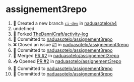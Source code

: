 # assignement3repo
<!--START_SECTION:activity-->
1. 🎉 Created a new branch [`ci-dev`](https://github.com/naduasotelo/a4/tree/ci-dev) in [naduasotelo/a4](https://github.com/naduasotelo/a4)
2. undefined
3. 🍴 Forked [TheDanniCraft/activity-log](https://github.com/TheDanniCraft/activity-log)
4. 📝 Committed to [naduasotelo/assignement3repo](https://github.com/naduasotelo/assignement3repo/commit/eefc489faa9bdc4ec7800d4adfbe12f482e1d854)
5. ❌ Closed an issue [#1](https://github.com/naduasotelo/assignement3repo/issues/1) in [naduasotelo/assignement3repo](https://github.com/naduasotelo/assignement3repo)
6. 📝 Committed to [naduasotelo/assignement3repo](https://github.com/naduasotelo/assignement3repo/commit/9fbbd3fab8963135fb1c1fb59f164885ad5ad1f3)
7. 🔀 Merged [PR #2](https://github.com/naduasotelo/assignement3repo/pull/2) in [naduasotelo/assignement3repo](https://github.com/naduasotelo/assignement3repo)
8. 📥 Opened [PR #2](https://github.com/naduasotelo/assignement3repo/pull/2) in [naduasotelo/assignement3repo](https://github.com/naduasotelo/assignement3repo)
9. 📝 Committed to [naduasotelo/assignement3repo](https://github.com/naduasotelo/assignement3repo/commit/1c12c5924526d2da03f6dd82a2f29daf71dcb77e)
10. 📝 Committed to [naduasotelo/assignement3repo](https://github.com/naduasotelo/assignement3repo/commit/e0e5b0e8e54932421f3508409a20d40730297ca2)
<!--END_SECTION:activity-->
